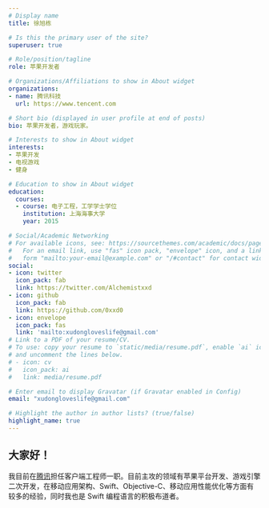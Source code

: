 ```yaml
---
# Display name
title: 徐旭栋

# Is this the primary user of the site?
superuser: true

# Role/position/tagline
role: 苹果开发者

# Organizations/Affiliations to show in About widget
organizations:
- name: 腾讯科技
  url: https://www.tencent.com

# Short bio (displayed in user profile at end of posts)
bio: 苹果开发者，游戏玩家。

# Interests to show in About widget
interests:
- 苹果开发
- 电视游戏
- 健身

# Education to show in About widget
education:
  courses:
  - course: 电子工程，工学学士学位
    institution: 上海海事大学
    year: 2015

# Social/Academic Networking
# For available icons, see: https://sourcethemes.com/academic/docs/page-builder/#icons
#   For an email link, use "fas" icon pack, "envelope" icon, and a link in the
#   form "mailto:your-email@example.com" or "/#contact" for contact widget.
social:
- icon: twitter
  icon_pack: fab
  link: https://twitter.com/Alchemistxxd
- icon: github
  icon_pack: fab
  link: https://github.com/0xxd0
- icon: envelope
  icon_pack: fas
  link: 'mailto:xudongloveslife@gmail.com'
# Link to a PDF of your resume/CV.
# To use: copy your resume to `static/media/resume.pdf`, enable `ai` icons in `params.toml`, 
# and uncomment the lines below.
# - icon: cv
#   icon_pack: ai
#   link: media/resume.pdf

# Enter email to display Gravatar (if Gravatar enabled in Config)
email: "xudongloveslife@gmail.com"

# Highlight the author in author lists? (true/false)
highlight_name: true
---
```


## 大家好！
我目前在[腾讯](https://www.tencent.com/)担任客户端工程师一职。目前主攻的领域有苹果平台开发、游戏引擎二次开发，在移动应用架构、Swift、Objective-C、移动应用性能优化等方面有较多的经验，同时我也是 Swift 编程语言的积极布道者。

<!-- 多媒体音视频 -->
<!-- Metal -->

<!-- {{< icon name="download" pack="fas" >}} Download my {{< staticref "media/demo_resume.pdf" "newtab" >}}resumé{{< /staticref >}}. -->
